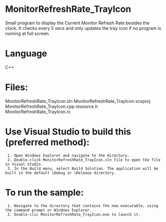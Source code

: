 # MonitorRefreshRate_TrayIcon
Small program to display the Current Monitor Refresh Rate besides the clock.
It checks every 5 secs and only updates the tray icon if no program is running at full screen.

Language
===============================
C++

Files:
===============================
MonitorRefreshRate_TrayIcon.sln
MonitorRefreshRate_TrayIcon.vcxproj
MonitorRefreshRate_TrayIcon.cpp
resource.h
MonitorRefreshRate_TrayIcon.rc

Use Visual Studio to build this (preferred method):
===========================================================
     1. Open Windows Explorer and navigate to the directory.
     2. Double-click MonitorRefreshRate_TrayIcon.sln file to open the file in Visual Studio.
     3. In the Build menu, select Build Solution. The application will be built in the default \Debug or \Release directory.


To run the sample:
=================
     1. Navigate to the directory that contains the new executable, using the command prompt or Windows Explorer.
     2. Double-clic MonitorRefreshRate_TrayIcon.exe to launch it.


